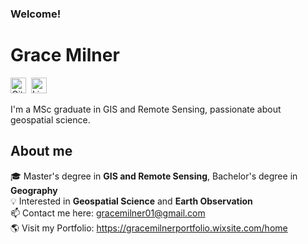
### Welcome! 
# Grace Milner
<a href="https://github.com/gracemilner" target="_blank"><img src="https://img.shields.io/badge/GitHub-100000?style=flat&logo=github&logoColor=white" alt="GitHub Badge" height="25"></a>&nbsp;
<a href="https://www.linkedin.com/in/grace-milner/" target="_blank"><img src="https://img.shields.io/badge/LinkedIn-0077B5?style=flat&logo=linkedin&logoColor=white" alt="LinkedIn Badge" height="25"></a>&nbsp;


I'm a MSc graduate in GIS and Remote Sensing, passionate about geospatial science. 


## About me
🎓&nbsp;Master's degree in **GIS and Remote Sensing**, Bachelor's degree in **Geography**
<br/>💡&nbsp;Interested in **Geospatial Science** and **Earth Observation**
<br/>📫&nbsp;Contact me here: [gracemilner01@gmail.com](mailto:gracemilner01@gmail.com)
<br/>🌎&nbsp;Visit my Portfolio: https://gracemilnerportfolio.wixsite.com/home

